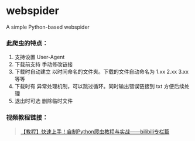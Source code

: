 # webspider
A simple Python-based webspider


### 此爬虫的特点：

1. 支持设置 User-Agent 
2. 下载前支持 手动修改链接
3. 下载时自动建立 以时间命名的文件夹。下载的文件自动命名为 1.xx 2.xx 3.xx 等等
4. 下载时有 异常处理机制，可以跳过循环。同时输出错误链接到 txt 方便后续处理
5. 退出时可选 删除临时文件

### 视频教程链接：
> [【教程】快速上手！自制Python爬虫教程与实战——bilibili专栏篇](https://www.bilibili.com/video/av62425530/) 
